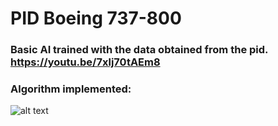 # PID Boeing 737-800 
### Basic AI trained with the data obtained from the pid. https://youtu.be/7xlj70tAEm8

### Algorithm implemented:
![alt text](https://blog.330ohms.com/wp-content/uploads/2021/06/PIDfront.png)
